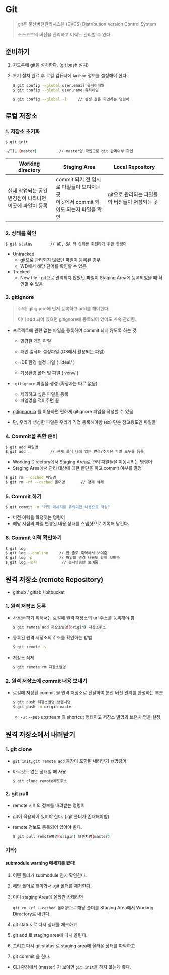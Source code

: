 # Git

> git은 분산버전관리시스템 (DVCS) Distribution Version Control System
>
> 소스코드의 버전을 관리하고 이력도 관리할 수 있다.

## 준비하기

1. 윈도우에 git을 설치한다. (git bash 설치)

2. 초기 설치 완료 후 로컬 컴퓨터에 `Author` 정보를 설정해야 한다.

   ```bash
   $ git config --global user.email 유저이메일
   $ git config --global user.name 유저네임
   
   $ git config --global -l		// 설정 값을 확인하는 명령어
   ```



## 로컬 저장소

### 1. 저장소 초기화

```bash
$ git init

~/TIL (master)			// master명 확인으로 git 관리여부 확인
```

| Working directory                                            | Staging Area                                                 | Local Repository                               |
| ------------------------------------------------------------ | ------------------------------------------------------------ | ---------------------------------------------- |
| 실제 작업되는 공간<br />변경점이 나타나면 이곳에 파일이 등록 | commit 되기 전 임시로 파일들이 보여지는 곳<br />이곳에서 commit 되어도 되는지 파일을 확인 | git으로 관리되는 파일들의 버전들이 저장되는 곳 |

### 2. 상태를 확인

```bash
$ git status		// WD, SA 의 상태를 확인하기 위한 명령어
```

- Untracked
  - git으로 관리되지 않았던 파일이 등록된 경우
  - WD에서 해당 단어를 확인할 수 있음
- Tracked
  - New file : git으로 관리되지 않았던 파일이 Staging Area에 등록되었을 때 확인할 수 있음



### 3. gitignore

> 주의: gitignore에 먼저 등록하고 add를 해야한다.
>
> 이미 add 되어 있으면 gitignore에 등록되어 있어도 계속 관리됨.

- 프로젝트에 관련 없는 파일을 등록하여 commit 되지 않도록 하는 것

  - 민감한 개인 파일

  - 개인 컴퓨터 설정파일 (OS에서 활용되는 파일)
  - IDE 환경 설정 파일 ( .ideal/ )
  - 가상환경 폴더 및 파일 ( venv/ )

- `.gitignore` 파일을 생성 (확장자는 따로 없음)

  - 제외하고 싶은 파일을 등록
  - 파일명을 적어주면 끝

- [gitignore.io](https://www.toptal.com/developers/gitignore) 를 이용하면 편하게 gitignore 파일을 작성할 수 있음
- 단, 우리가 생성한 파일은 우리가 직접 등록해야함 (ex) 단순 참고용도인 파일들



### 4. Commit을 위한 준비

```bash
$ git add 파일명
$ git add .			// 현재 폴더 내에 있는 변경/추가된 파일 모두를 등록
```

- Working Directory에서 Staging Area로 관리 파일들을 이동시키는 명령어
- Staging Area에서 관리 대상에 대한 판단을 하고 commit 여부를 결정

```bash
$ git rm --cached 파일명
$ git rm -rf --cached 폴더명		// 강제 삭제
```





### 5. Commit 하기

```bash
$ git commit -m "커밋 메세지를 유의미한 내용으로 작성"
```

- 버전 이력을 확정짓는 명령어
- 해당 시점의 파일 변경된 내용 상태를 스냅샷으로 기록해 남긴다.



### 6. Commit 이력 확인하기

```bash
$ git log
$ git log --oneline		// 한 줄로 축약해서 보여줌
$ git log -p			// 파일의 변경 내용도 같이 보여줌
$ git log -숫자			// 숫자만큼만 보여줌
```





## 원격 저장소 (remote Repository)

- github / gitlab / bitbucket

### 1. 원격 저장소 등록

- 사용을 하기 위해서는 로컬에 원격 저장소의 url 주소를 등록해야 함

  ```bash
  $ git remote add 저장소별명(origin) 저장소주소
  ```

- 등록된 원격 저장소의 주소를 확인하는 방법

  ```bash
  $ git remote -v
  ```

- 저장소 삭제

  ```bash
  $ git remote rm 저장소별명
  ```



### 2. 원격 저장소에 commit 내용 보내기

- 로컬에 저장된 commit 을 원격 저장소로 전달하여 분산 버전 관리를 완성하는 부분

  ```bash
  $ git push 저장소별명 브랜치명
  $ git push -u origin master
  ```

  - `-u` : --set-upstream 의 shortcut 형태이고 저장소 별명과 브랜치 명을 설정



## 원격 저장소에서 내려받기

### 1. git clone

- `git init`, `git remote add` 동장이 포함된 내려받기 ㅁ명령어

- 아무것도 없는 상태일 때 사용

  ```bash
  $ git clone remote레포주소
  ```

  



### 2. git pull

- remote 서버의 정보를 내려받는 명령어

- git이 적용되어 있어야 한다. (.git 폴더가 존재해야함)

- remote 정보도 등록되어 있어야 한다.

  ```bash
  $ git pull remote별명(origin) 브랜치명(master)
  ```





### 기타)

#### submodule warning 메세지를 봤다!

1. 어떤 폴더가 submodule 인지 확인한다.

2. 해당 폴더로 찾아가서 .git 폴더를 제거한다.

3. 이미 staging Area에 올라간 상태라면 

   `git rm -rf --cached 폴더명`으로 해당 폴더를 Staging Area에서 Working Directory로 내린다.

4. git status 로 다시 상태를 체크하고
5. git add 로 staging area에 다시 올린다.
6. 그리고 다시 git status 로 staging area에 올라온 상태를 파악하고
7. git commit 을 한다.

- CLI 환경에서 (master) 가 보이면 `git init`을 하지 않는게 좋다.